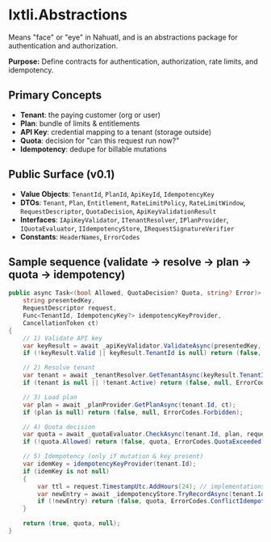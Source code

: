 # Ixtli.Abstractions
Means "face" or "eye" in Nahuatl, and is an abstractions package for authentication and authorization.

**Purpose:** Define contracts for authentication, authorization, rate limits, and idempotency.  

## Primary Concepts

- **Tenant**: the paying customer (org or user)
- **Plan**: bundle of limits & entitlements
- **API Key**: credential mapping to a tenant (storage outside)
- **Quota**: decision for "can this request run now?"
- **Idempotency**: dedupe for billable mutations

## Public Surface (v0.1)

- **Value Objects**: `TenantId`, `PlanId`, `ApiKeyId`, `IdempotencyKey`
- **DTOs**: `Tenant`, `Plan`, `Entitlement`, `RateLimitPolicy`, `RateLimitWindow`, `RequestDescriptor`, `QuotaDecision`, `ApiKeyValidationResult`
- **Interfaces**: `IApiKeyValidator`, `ITenantResolver`, `IPlanProvider`, `IQuotaEvaluator`, `IIdempotencyStore`, `IRequestSignatureVerifier`
- **Constants**: `HeaderNames`, `ErrorCodes`

## Sample sequence (validate → resolve → plan → quota → idempotency)

```csharp
public async Task<(bool Allowed, QuotaDecision? Quota, string? Error)> AuthorizeAsync(
    string presentedKey,
    RequestDescriptor request,
    Func<TenantId, IdempotencyKey?> idempotencyKeyProvider,
    CancellationToken ct)
{
    // 1) Validate API key
    var keyResult = await _apiKeyValidator.ValidateAsync(presentedKey, ct);
    if (!keyResult.Valid || keyResult.TenantId is null) return (false, null, ErrorCodes.Unauthorized);

    // 2) Resolve tenant
    var tenant = await _tenantResolver.GetTenantAsync(keyResult.TenantId.Value, ct);
    if (tenant is null || !tenant.Active) return (false, null, ErrorCodes.Forbidden);

    // 3) Load plan
    var plan = await _planProvider.GetPlanAsync(tenant.Id, ct);
    if (plan is null) return (false, null, ErrorCodes.Forbidden);

    // 4) Quota decision
    var quota = await _quotaEvaluator.CheckAsync(tenant.Id, plan, request, ct);
    if (!quota.Allowed) return (false, quota, ErrorCodes.QuotaExceeded);

    // 5) Idempotency (only if mutation & key present)
    var idemKey = idempotencyKeyProvider(tenant.Id);
    if (idemKey is not null)
    {
        var ttl = request.TimestampUtc.AddHours(24); // implementations can choose window
        var newEntry = await _idempotencyStore.TryRecordAsync(tenant.Id, idemKey.Value, ttl, ct);
        if (!newEntry) return (false, quota, ErrorCodes.ConflictIdempotency);
    }

    return (true, quota, null);
}
